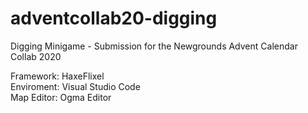 # adventcollab20-digging
Digging Minigame - Submission for the Newgrounds Advent Calendar Collab 2020

Framework: HaxeFlixel\
Enviroment: Visual Studio Code\
Map Editor: Ogma Editor
